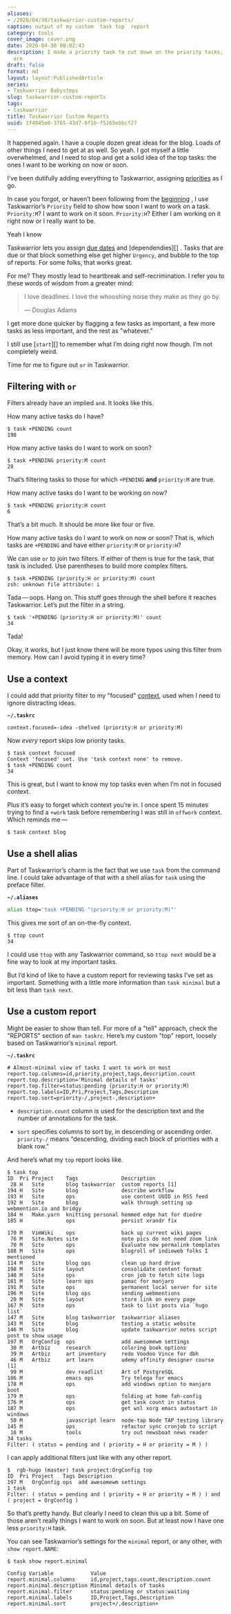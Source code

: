 ```yaml
---
aliases:
- /2020/04/30/taskwarrior-custom-reports/
caption: output of my custom `task top` report
category: tools
cover_image: cover.png
date: 2020-04-30 08:02:43
description: I made a priority task to cut down on the priority tasks, and here we
  are
draft: false
format: md
layout: layout:PublishedArticle
series:
- Taskwarrior Babysteps
slug: taskwarrior-custom-reports
tags:
- taskwarrior
title: Taskwarrior Custom Reports
uuid: 1f4045e0-3765-43d7-8f1b-f5265ebbcf27
---
```


It happened again. I have a couple dozen great ideas for the blog. Loads of
other things I need to get at as well. So yeah. I got myself a little
overwhelmed, and I need to stop and get a solid idea of the top tasks: the ones
I want to be working on now or soon.

[priorities]: /post/2017/12/taskwarrior-priorities/

I’ve been dutifully adding everything to Taskwarrior, assigning [priorities][]
as I go.

[beginning]: /post/2017/12/taskwarrior/

In case you forgot, or haven’t been following from the [beginning][] , I use
Taskwarrior’s `Priority` field to show how soon I want to work on a task.
`Priority:M`? I want to work on it soon. `Priority:H`? Either I am working on
it right now or I really want to be.

[due dates]: /post/2018/01/taskwarrior-due-dates/
[dependencies]: /post/2018/02/setting-task-dependencies-in-taskwarrior/
[`task start`]: /post/2018/12/active-tasks-in-taskwarrior/

<aside class="admonition">
<p class="admonition-title">Yeah I know</p>

Taskwarrior lets you assign [due dates][] and [dependendies][] . Tasks that are
due or that block something else get higher `Urgency`, and bubble to the top of
reports. For some folks, that works great.

For me? They mostly lead to heartbreak and self-recrimination. I refer you to
these words of wisdom from a greater mind:

> I love deadlines. I love the whooshing noise they make as they go by.
>
> — Douglas Adams

I get more done quicker by flagging a few tasks as important, a few more tasks
as less important, and the rest as "whatever."

I still use [`start`][] to remember what I’m doing right now though. I’m not
completely weird.

</aside>

Time for me to figure out `or` in Taskwarrior.

## Filtering with `or`

Filters already have an implied `and`. It looks like this.

How many active tasks do I have?

    $ task +PENDING count
    198

How many active tasks do I want to work on soon?

    $ task +PENDING priority:M count
    28

That’s filtering tasks to those for which `+PENDING` **and** `priority:M` are
true.

How many active tasks do I want to be working on now?

    $ task +PENDING priority:H count
    6

That’s a bit much. It should be more like four or five.

How many active tasks do I want to work on now or soon? That is, which tasks
are `+PENDING` and have either `priority:M` or `priority:H`?

We can use `or` to join two filters. If either of them is true for the task,
that task is included. Use parentheses to build more complex filters.

    $ task +PENDING (priority:H or priority:M) count
    zsh: unknown file attribute: i

Tada — oops. Hang on. This stuff goes through the shell before it reaches
Taskwarrior. Let’s put the filter in a string.

    $ task '+PENDING (priority:H or priority:M)' count
    34

Tada!

Okay, it works, but I just know there will be more typos using this filter from
memory. How can I avoid typing it in every time?

## Use a context

I could add that priority filter to my "focused" [context](/post/2018/02/taskwarrior-contexts/), used when I need to ignore distracting ideas.

**`~/.taskrc`**

    context.focused=-idea -shelved (priority:H or priority:M)

Now *every* report skips low priority tasks.

    $ task context focused
    Context 'focused' set. Use 'task context none' to remove.
    $ task +PENDING count
    34

This is great, but I want to know my top tasks even when I’m not in focused context.

Plus it’s easy to forget which context you’re in. I once spent 15 minutes
trying to find a `+work` task before remembering I was still in `offwork`
context. Which reminds me — 

    $ task context blog

## Use a shell alias

Part of Taskwarrior’s charm is the fact that we use `task` from the command
line. I could take advantage of that with a shell alias for `task` using the
preface filter.

**`~/.aliases`**

``` bash
alias ttop='task +PENDING "(priority:H or priority:M)"'
```

This gives me sort of an on-the-fly context.

    $ ttop count
    34

I could use `ttop` with any Taskwarrior command, so `ttop next` would be a fine
way to look at my important tasks.

But I’d kind of like to have a custom report for reviewing tasks I’ve set as
important. Something with a little more information than `task minimal` but a
bit less than `task next`.

## Use a custom report

Might be easier to show than tell. For more of a "tell" approach, check the
"REPORTS" section of `man taskrc`. Here’s my custom "top" report, loosely based
on Taskwarrior’s `minimal` report.

**`~/.taskrc`**

```text
# Almost-minimal view of tasks I want to work on most
report.top.columns=id,priority,project,tags,description.count 
report.top.description='Minimal details of tasks'
report.top.filter=status:pending (priority:H or priority:M)
report.top.labels=ID,Pri,Project,Tags,Description
report.top.sort=priority-/,project-,description+ 
```

- `description.count` column is used for the description text and the number of
  annotations for the task.

- `sort` specifies columns to sort by, in descending or ascending order.
  `priority-/` means “descending, dividing each block of priorities with a
  blank row.”

And here’s what my `top` report looks like.

    $ task top
    ID  Pri Project    Tags              Description
     28 H   Site       blog taskwarrior  custom reports [1]
    194 H   Site       blog              describe workflow
    193 H   Site       ops               use content UUID in RSS feed
    192 H   Site       blog              walk through setting up webmention.io and bridgy
    184 H   Make.yarn  knitting personal hemmed edge hat for diedre
    185 H              ops               persist xrandr fix

    170 M   VimWiki    ops               back up current wiki pages
     76 M   Site.Notes site              note pics do not need zoom link
     70 M   Site       ops               Evaluate new permalink templates
    188 M   Site       ops               blogroll of indieweb folks I mentioned
    114 M   Site       blog ops          clean up hard drive
    198 M   Site       layout            consolidate content format
    148 M   Site       ops               cron job to fetch site logs
    181 M   Site       learn ops         pamac for manjaro
    191 M   Site       ops               permanent local server for site
    196 M   Site       blog ops          sending webmentions
     20 M   Site       layout            store link on every page
    167 M   Site       ops               task to list posts via `hugo list`
    147 M   Site       blog taskwarrior  taskwarrior aliases
    143 M   Site       blog              testing a static website
    146 M   Site       blog              update taskwarrior notes script post to show usage
    197 M   OrgConfig  ops               add awesomewm settings
     30 M   Artbiz     research          coloring book options
     39 M   Artbiz     art inventory     redo Voodoo Vince for dbh
     46 M   Artbiz     art learn         udemy affinity designer course [1]
     99 M              dev readlist      Art of PostgreSQL
    186 M              emacs ops         Try telega for emacs
    178 M              ops               add windows option to manjaro boot
    179 M              ops               folding at home fah-config
    176 M              ops               get task count in status
    187 M              ops               get wsl xorg emacs autostart in windows
     50 M              javascript learn  node-tap Node TAP testing library
    145 M              ops               refactor sync cronjob to script
     16 M              tools             try out newsboat news reader
    34 tasks
    Filter: ( status = pending and ( priority = H or priority = M ) )

I can apply additional filters just like with any other report.

    $  rgb-hugo (master) task project:OrgConfig top
    ID  Pri Project   Tags Description
    197 M   OrgConfig ops  add awesomewm settings
    1 task
    Filter: ( status = pending and ( priority = H or priority = M ) ) and ( project = OrgConfig )

So that’s pretty handy. But clearly I need to clean this up a bit. Some of
those aren’t really things I want to work on soon. But at least now I have one
less `priority:H` task.

You can see Taskwarrior’s settings for the `minimal` report, or any other, with
`show report.NAME`:

    $ task show report.minimal

    Config Variable            Value
    report.minimal.columns     id,project,tags.count,description.count
    report.minimal.description Minimal details of tasks
    report.minimal.filter      status:pending or status:waiting
    report.minimal.labels      ID,Project,Tags,Description
    report.minimal.sort        project+/,description+